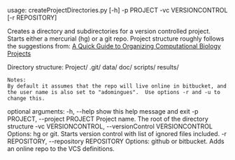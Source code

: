 usage: createProjectDirectories.py [-h] -p PROJECT -vc VERSIONCONTROL
                                   [-r REPOSITORY]

   Creates a directory and subdirectories for a version controlled project.
   Starts either a mercurial (hg) or a git repo.
   Project structure roughly follows the suggestions from:
   [A Quick Guide to Organizing Computational Biology Projects](http://dx.doi.org/10.1371/journal.pcbi.1000424)
   

   Directory structure:
   Project/
        .git/
        data/
        doc/
        scripts/
        results/

    Notes:
    By default it assumes that the repo will live online in bitbucket, and the user name is also set to "adomingues".  Use options -r and -u to change this.
   

optional arguments:
  -h, --help            show this help message and exit
  -p PROJECT, --project PROJECT
                        Project name. The root of the directory structure
  -vc VERSIONCONTROL, --versionControl VERSIONCONTROL
                        Options: hg or git. Starts version control with list
                        of ignored files included.
  -r REPOSITORY, --repository REPOSITORY
                        Options: github or bitbucket. Adds an online repo to
                        the VCS definitions.
